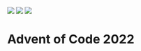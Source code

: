 ![](https://img.shields.io/badge/day%20📅-22-blue)
![](https://img.shields.io/badge/stars%20⭐-34-yellow)
![](https://img.shields.io/badge/days%20completed-17-red)

# Advent of Code 2022
